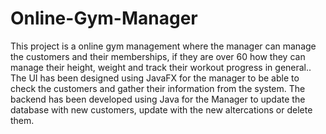 # Online-Gym-Manager
This project is a online gym management where the manager can manage the customers and their memberships, if they are over 60 how they can manage their height, weight and track their workout progress in general.. The UI has been designed using JavaFX for the manager to be able to check the customers and gather their information from the system. The backend has been developed using Java for the Manager to update the database with new customers, update with the new altercations or delete them.

